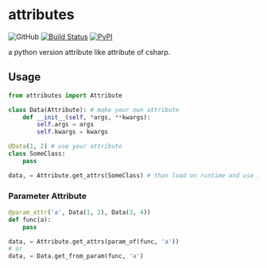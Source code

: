 # attributes

![GitHub](https://img.shields.io/github/license/Cologler/attributes-python.svg)
[![Build Status](https://travis-ci.com/Cologler/attributes-python.svg?branch=master)](https://travis-ci.com/Cologler/attributes-python)
[![PyPI](https://img.shields.io/pypi/v/attributes.svg)](https://pypi.org/project/attributes/)

a python version attribute like attribute of csharp.

## Usage

``` py
from attributes import Attribute

class Data(Attribute): # make your own attribute
    def __init__(self, *args, **kwargs):
        self.args = args
        self.kwargs = kwargs

@Data(1, 2) # use your attribute
class SomeClass:
    pass

data, = Attribute.get_attrs(SomeClass) # than load on runtime and use it.
```

### Parameter Attribute

``` py
@param_attr('a', Data(1, 2), Data(3, 4))
def func(a):
    pass

data, = Attribute.get_attrs(param_of(func, 'a'))
# or
data, = Data.get_from_param(func, 'a')
```
